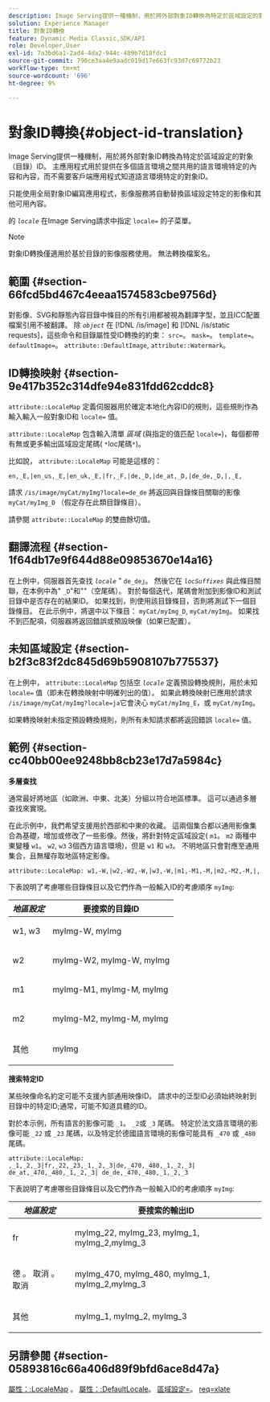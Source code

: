 ```yaml
---
description: Image Serving提供一種機制，用於將外部對象ID轉換為特定於區域設定的對象（目錄）ID。 主應用程式用於提供在多個語言環境之間共用的語言環境特定的內容和內容，而不需要客戶端應用程式知道語言環境特定的對象ID。
solution: Experience Manager
title: 對象ID轉換
feature: Dynamic Media Classic,SDK/API
role: Developer,User
exl-id: 7a3bd6a1-2ad4-4da2-944c-489b7d18fdc1
source-git-commit: 790ce3aa4e9aadc019d17e663fc93d7c69772b23
workflow-type: tm+mt
source-wordcount: '696'
ht-degree: 9%

---
```


# 對象ID轉換{#object-id-translation}

Image Serving提供一種機制，用於將外部對象ID轉換為特定於區域設定的對象（目錄）ID。 主應用程式用於提供在多個語言環境之間共用的語言環境特定的內容和內容，而不需要客戶端應用程式知道語言環境特定的對象ID。

只能使用全局對象ID編寫應用程式，影像服務將自動替換區域設定特定的影像和其他可用內容。

的 *`locale`* 在Image Serving請求中指定 `locale=` 的子菜單。

>[!NOTE]
>
>對象ID轉換僅適用於基於目錄的影像服務使用。 無法轉換檔案名。

## 範圍 {#section-66fcd5bd467c4eeaa1574583cbe9756d}

對影像、SVG和靜態內容目錄中條目的所有引用都被視為翻譯字型，並且ICC配置檔案引用不被翻譯。 除 *`object`* 在 [!DNL /is/image] 和 [!DNL /is/static requests]，這些命令和目錄屬性受ID轉換的約束： `src=`。 `mask=`。 `template=`。 `defaultImage=`。 `attribute::DefaultImage`, `attribute::Watermark`。

## ID轉換映射 {#section-9e417b352c314dfe94e831fdd62cddc8}

`attribute::LocaleMap` 定義伺服器用於確定本地化內容ID的規則，這些規則作為輸入輸入一般對象ID和 `locale=` 值。

`attribute::LocaleMap` 包含輸入清單 *區域* (與指定的值匹配 `locale=`)，每個都帶有無或更多輸出區域設定尾碼( `*`loc尾碼`*`)。

比如說， `attribute::LocaleMap` 可能是這樣的：

`en,_E,|en_us,_E,|en_uk,_E,|fr,_F,|de,_D,|de_at,_D,|de_de,_D,|,_E,`

請求 `/is/image/myCat/myImg?locale=de_de` 將返回與目錄條目關聯的影像 `myCat/myImg_D` （假定存在此類目錄條目）。

請參閱 `attribute::LocaleMap` 的雙曲餘切值。

## 翻譯流程 {#section-1f64db17e9f644d88e09853670e14a16}

在上例中，伺服器首先查找 *`locale`* &quot; `de_de`」。 然後它在 *`locSuffixes`* 與此條目關聯，在本例中為&quot; `_D`&quot;和&quot;&quot;（空尾碼）。 對於每個迭代，尾碼會附加到影像ID和測試目錄中是否存在的結果ID。 如果找到，則使用該目錄條目，否則將測試下一個目錄條目。 在此示例中，將選中以下條目： `myCat/myImg_D`, `myCat/myImg`。 如果找不到匹配項，伺服器將返回錯誤或預設映像（如果已配置）。

## 未知區域設定 {#section-b2f3c83f2dc845d69b5908107b775537}

在上例中， `attribute::LocaleMap` 包括空 *`locale`* 定義預設轉換規則，用於未知 `locale=` 值（即未在轉換映射中明確列出的值）。 如果此轉換映射已應用於請求 `/is/image/myCat/myImg?locale=ja`它會決心 `myCat/myImg_E`，或 `myCat/myImg`。

如果轉換映射未指定預設轉換規則，則所有未知請求都將返回錯誤 `locale=` 值。

## 範例 {#section-cc40bb00ee9248bb8cb23e17d7a5984c}

**多層查找**

通常最好將地區（如歐洲、中東、北美）分組以符合地區標準。 這可以通過多層查找來實現。

在此示例中，我們希望支援用於西部和中東的收藏。 這兩個集合都以通用影像集合為基礎，增加或修改了一些影像。然後，將針對特定區域設定( `m1`。 `m2` 兩種中東變種 `w1`。 `w2`, `w3` 3個西方語言環境)，但是 `w1` 和 `w3`。 不明地區只會對應至通用集合，且無權存取地區特定影像。

`attribute::LocaleMap: w1,-W,|w2,-W2,-W,|w3,-W,|m1,-M1,-M,|m2,-M2,-M,|,`

下表說明了考慮哪些目錄條目以及它們作為一般輸入ID的考慮順序 `myImg`:

<table id="table_97EB13E3DB9B48D3A4184D5ECC8E9F86"> 
 <thead> 
  <tr> 
   <th class="entry"> <b> <i>地區設定</i> </b> </th> 
   <th class="entry"> <b>要搜索的目錄ID</b> </th> 
  </tr> 
 </thead>
 <tbody> 
  <tr> 
   <td> <p> <span class="codeph"> w1, w3 </span> </p> </td> 
   <td> <p> <span class="codeph"> myImg-W, myImg </span> </p> </td> 
  </tr> 
  <tr> 
   <td> <p> <span class="codeph"> w2 </span> </p> </td> 
   <td> <p> <span class="codeph"> myImg-W2, myImg-W, myImg </span> </p> </td> 
  </tr> 
  <tr> 
   <td> <p> <span class="codeph"> m1 </span> </p> </td> 
   <td> <p> <span class="codeph"> myImg-M1, myImg-M, myImg </span> </p> </td> 
  </tr> 
  <tr> 
   <td> <p> <span class="codeph"> m2 </span> </p> </td> 
   <td> <p> <span class="codeph"> myImg-M2, myImg-M, myImg </span> </p> </td> 
  </tr> 
  <tr> 
   <td> <p>其他 </p> </td> 
   <td> <p> <span class="codeph"> myImg </span> </p> </td> 
  </tr> 
 </tbody> 
</table>

**搜索特定ID**

某些映像命名約定可能不支援內部通用映像ID。 請求中的泛型ID必須始終映射到目錄中的特定ID;通常，可能不知道具體的ID。

對於本示例，所有語言的影像可能 `_1`。 `_2`或 `_3` 尾碼。 特定於法文語言環境的影像可能 `_22` 或 `_23` 尾碼，以及特定於德國語言環境的影像可能具有 `_470` 或 `_480` 尾碼。

`attribute::LocaleMap: ,_1,_2,_3|fr,_22,_23,_1,_2,_3|de,_470,_480,_1,_2,_3| de_at,_470,_480,_1,_2,_3| de_de,_470,_480,_1,_2,_3`

下表說明了考慮哪些目錄條目以及它們作為一般輸入ID的考慮順序 `myImg`:

<table id="table_A7EE4AA0F1C24284B83CC4B40622D24F"> 
 <thead> 
  <tr> 
   <th class="entry"> <b> <i>地區設定</i> </b> </th> 
   <th class="entry"> <b>要搜索的輸出ID</b> </th> 
  </tr> 
 </thead>
 <tbody> 
  <tr> 
   <td> <p> <span class="codeph"> fr </span> </p> </td> 
   <td> <p> <span class="codeph"> myImg_22, myImg_23, myImg_1, myImg_2,myImg_3 </span> </p> </td> 
  </tr> 
  <tr> 
   <td> <p> <span class="codeph"> 德 </span>。 <span class="codeph"> 取消 </span>。 <span class="codeph"> 取消 </span> </p> </td> 
   <td> <p> <span class="codeph"> myImg_470, myImg_480, myImg_1, myImg_2,myImg_3 </span> </p> </td> 
  </tr> 
  <tr> 
   <td> <p>其他 </p> </td> 
   <td> <p> <span class="codeph"> myImg_1, myImg_2, myImg_3 </span> </p> </td> 
  </tr> 
 </tbody> 
</table>

## 另請參閱 {#section-05893816c66a406d89f9bfd6ace8d47a}

[屬性：:LocaleMap](../../../../../is-api/image-catalog/image-serving-api-ref/c-image-catalog-reference/c-attributes-reference/r-localemap.md#reference-49bbf598f8ea47c3a563755cef306318) 。 [屬性：:DefaultLocale](../../../../../is-api/image-catalog/image-serving-api-ref/c-image-catalog-reference/c-attributes-reference/r-defaultlocale.md#reference-69462ad9923f464f80c2c012342a6b6b)。 [區域設定=](../../../../../is-api/http-ref/image-serving-api-ref/c-http-protocol-reference/c-command-reference/r-locale.md#reference-8a846b2fbc004a12821b956ed3b25cfb)。 [req=xlate](../../../../../is-api/http-ref/image-serving-api-ref/c-http-protocol-reference/c-command-reference/r-req/r-req.md#reference-907cdb4a97034db7ad94695f25552e76)
